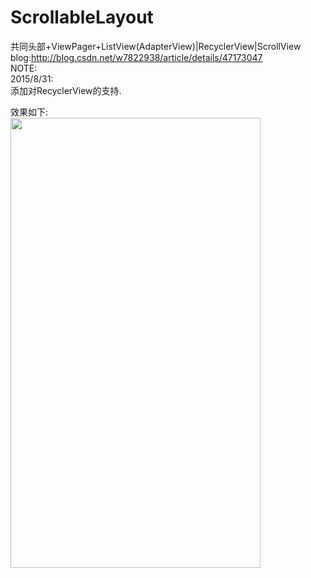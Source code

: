 # ScrollableLayout
共同头部+ViewPager+ListView(AdapterView)|RecyclerView|ScrollView    
blog:http://blog.csdn.net/w7822938/article/details/47173047  
NOTE:  
2015/8/31:  
添加对RecyclerView的支持.  

效果如下:  
<img width="400" height="720" src="https://github.com/cpoopc/ScrollableLayout/blob/master/image/preview.gif" />
